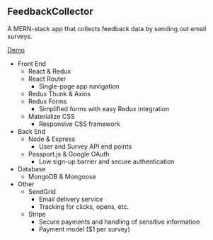 ## FeedbackCollector

A MERN-stack app that collects feedback data by sending out email surveys.

[Demo](https://feedbackcollector.herokuapp.com/)

- Front End
	- React & Redux
	- React Router
		- Single-page app navigation
	- Redux Thunk & Axios
	- Redux Forms
		- Simplified forms with easy Redux integration
	- Materialize CSS
		- Responsive CSS framework
- Back End
	- Node & Express
		- User and Survey API end points
	- Passport.js & Google OAuth
		- Low sign-up barrier and secure authentication
- Database
	- MongoDB & Mongoose
- Other
	- SendGrid
		- Email delivery service
		- Tracking for clicks, opens, etc.
	- Stripe
		- Secure payments and handling of sensitive information
		- Payment model ($1 per survey)